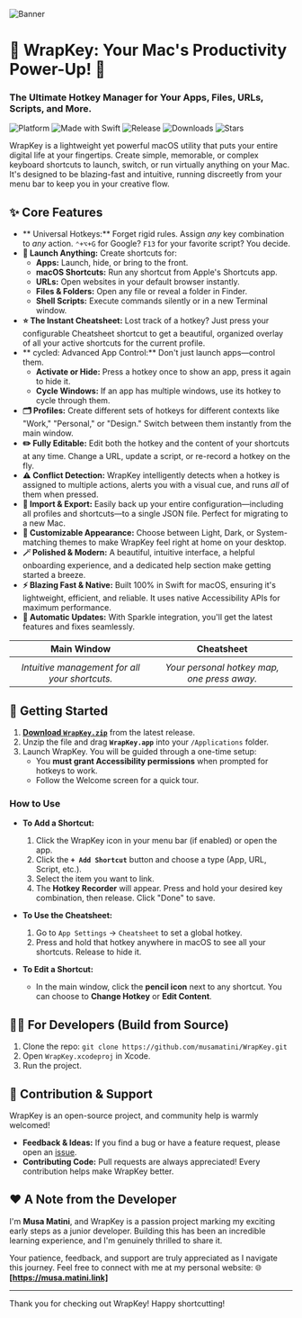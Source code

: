 ![Banner](https://github.com/musamatini/WrapKey/blob/main/banner.png)

# 🎉 WrapKey: Your Mac's Productivity Power-Up! 🚀

### The Ultimate Hotkey Manager for Your Apps, Files, URLs, Scripts, and More.

![Platform](https://img.shields.io/badge/macOS-000000?style=flat-square&logo=apple&logoColor=white)
![Made with Swift](https://img.shields.io/badge/Made%20with-Swift-F05138?style=flat-square&logo=Swift&logoColor=white)
![Release](https://img.shields.io/github/v/release/musamatini/WrapKey?style=flat-square&logo=github&color=blue)
![Downloads](https://img.shields.io/github/downloads/musamatini/WrapKey/total?style=flat-square&logo=arrow-down-circle&color=brightgreen)
![Stars](https://img.shields.io/github/stars/musamatini/WrapKey?style=flat-square&logo=star&color=gold)

WrapKey is a lightweight yet powerful macOS utility that puts your entire digital life at your fingertips. Create simple, memorable, or complex keyboard shortcuts to launch, switch, or run virtually anything on your Mac. It's designed to be blazing-fast and intuitive, running discreetly from your menu bar to keep you in your creative flow.

<!-- ![WrapKey Demo GIF](path to it) -->

## ✨ Core Features

*   ** Universal Hotkeys:** Forget rigid rules. Assign *any* key combination to *any* action. `⌃+⌥+G` for Google? `F13` for your favorite script? You decide.
*   **🚀 Launch Anything:** Create shortcuts for:
    *   **Apps:** Launch, hide, or bring to the front.
    *   **macOS Shortcuts:** Run any shortcut from Apple's Shortcuts app.
    *   **URLs:** Open websites in your default browser instantly.
    *   **Files & Folders:** Open any file or reveal a folder in Finder.
    *   **Shell Scripts:** Execute commands silently or in a new Terminal window.
*   **⭐ The Instant Cheatsheet:** Lost track of a hotkey? Just press your configurable Cheatsheet shortcut to get a beautiful, organized overlay of all your active shortcuts for the current profile.
*   ** cycled: Advanced App Control:** Don't just launch apps—control them.
    *   **Activate or Hide:** Press a hotkey once to show an app, press it again to hide it.
    *   **Cycle Windows:** If an app has multiple windows, use its hotkey to cycle through them.
*   **🗂️ Profiles:** Create different sets of hotkeys for different contexts like "Work," "Personal," or "Design." Switch between them instantly from the main window.
*   **✏️ Fully Editable:** Edit both the hotkey and the content of your shortcuts at any time. Change a URL, update a script, or re-record a hotkey on the fly.
*   **⚠️ Conflict Detection:** WrapKey intelligently detects when a hotkey is assigned to multiple actions, alerts you with a visual cue, and runs *all* of them when pressed.
*   **🔄 Import & Export:** Easily back up your entire configuration—including all profiles and shortcuts—to a single JSON file. Perfect for migrating to a new Mac.
*   **🎨 Customizable Appearance:** Choose between Light, Dark, or System-matching themes to make WrapKey feel right at home on your desktop.
*   **🪄 Polished & Modern:** A beautiful, intuitive interface, a helpful onboarding experience, and a dedicated help section make getting started a breeze.
*   **⚡ Blazing Fast & Native:** Built 100% in Swift for macOS, ensuring it's lightweight, efficient, and reliable. It uses native Accessibility APIs for maximum performance.
*   **🔄 Automatic Updates:** With Sparkle integration, you'll get the latest features and fixes seamlessly.

<!-- 
    SUGGESTION: Add a screenshot of the main window and the cheatsheet.
-->
| Main Window | Cheatsheet |
| :---: | :---: |
| <!-- <img src="path/to/main_window.png" width="400"> --> | <!-- <img src="path/to/cheatsheet.png" width="400"> --> |
| *Intuitive management for all your shortcuts.* | *Your personal hotkey map, one press away.* |


## 🚀 Getting Started

1.  **[Download `WrapKey.zip`](https://github.com/musamatini/WrapKey/releases/latest)** from the latest release.
2.  Unzip the file and drag **`WrapKey.app`** into your `/Applications` folder.
3.  Launch WrapKey. You will be guided through a one-time setup:
    *   You **must grant Accessibility permissions** when prompted for hotkeys to work.
    *   Follow the Welcome screen for a quick tour.

### How to Use

*   **To Add a Shortcut:**
    1.  Click the WrapKey icon in your menu bar (if enabled) or open the app.
    2.  Click the **`+ Add Shortcut`** button and choose a type (App, URL, Script, etc.).
    3.  Select the item you want to link.
    4.  The **Hotkey Recorder** will appear. Press and hold your desired key combination, then release. Click "Done" to save.

*   **To Use the Cheatsheet:**
    1.  Go to `App Settings` -> `Cheatsheet` to set a global hotkey.
    2.  Press and hold that hotkey anywhere in macOS to see all your shortcuts. Release to hide it.

*   **To Edit a Shortcut:**
    *   In the main window, click the **pencil icon** next to any shortcut. You can choose to **Change Hotkey** or **Edit Content**.

## 👨‍💻 For Developers (Build from Source)

1.  Clone the repo: `git clone https://github.com/musamatini/WrapKey.git`
2.  Open `WrapKey.xcodeproj` in Xcode.
3.  Run the project.

## 🤝 Contribution & Support

WrapKey is an open-source project, and community help is warmly welcomed!

*   **Feedback & Ideas:** If you find a bug or have a feature request, please open an [issue](https://github.com/musamatini/WrapKey/issues).
*   **Contributing Code:** Pull requests are always appreciated! Every contribution helps make WrapKey better.

## ❤️ A Note from the Developer

I'm **Musa Matini**, and WrapKey is a passion project marking my exciting early steps as a junior developer. Building this has been an incredible learning experience, and I'm genuinely thrilled to share it.

Your patience, feedback, and support are truly appreciated as I navigate this journey. Feel free to connect with me at my personal website:
🌐 **[https://musa.matini.link]**

---

Thank you for checking out WrapKey! Happy shortcutting!
